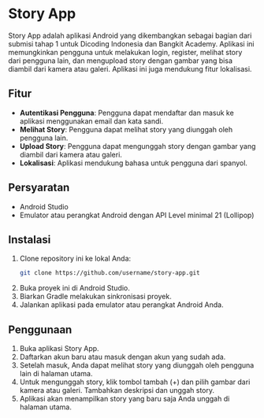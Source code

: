 # Story App

Story App adalah aplikasi Android yang dikembangkan sebagai bagian dari submisi tahap 1 untuk Dicoding Indonesia dan Bangkit Academy. Aplikasi ini memungkinkan pengguna untuk melakukan login, register, melihat story dari pengguna lain, dan mengupload story dengan gambar yang bisa diambil dari kamera atau galeri. Aplikasi ini juga mendukung fitur lokalisasi.

## Fitur

- **Autentikasi Pengguna**: Pengguna dapat mendaftar dan masuk ke aplikasi menggunakan email dan kata sandi.
- **Melihat Story**: Pengguna dapat melihat story yang diunggah oleh pengguna lain.
- **Upload Story**: Pengguna dapat mengunggah story dengan gambar yang diambil dari kamera atau galeri.
- **Lokalisasi**: Aplikasi mendukung bahasa untuk pengguna dari spanyol.

## Persyaratan

- Android Studio
- Emulator atau perangkat Android dengan API Level minimal 21 (Lollipop)

## Instalasi

1. Clone repository ini ke lokal Anda:
    ```bash
    git clone https://github.com/username/story-app.git
    ```
2. Buka proyek ini di Android Studio.
3. Biarkan Gradle melakukan sinkronisasi proyek.
4. Jalankan aplikasi pada emulator atau perangkat Android Anda.

## Penggunaan

1. Buka aplikasi Story App.
2. Daftarkan akun baru atau masuk dengan akun yang sudah ada.
3. Setelah masuk, Anda dapat melihat story yang diunggah oleh pengguna lain di halaman utama.
4. Untuk mengunggah story, klik tombol tambah (+) dan pilih gambar dari kamera atau galeri. Tambahkan deskripsi dan unggah story.
5. Aplikasi akan menampilkan story yang baru saja Anda unggah di halaman utama.
